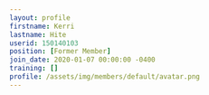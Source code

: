 ```yaml
---
layout: profile
firstname: Kerri
lastname: Hite
userid: 150140103
position: [Former Member]
join_date: 2020-01-07 00:00:00 -0400
training: []
profile: /assets/img/members/default/avatar.png
---
```


